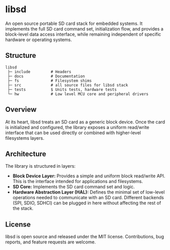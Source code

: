 # libsd

An open source portable SD card stack for embedded systems.
It implements the full SD card command set, initialization flow,
and provides a block-level data access interface, while remaining
independent of specific hardware or operating systems.

## Structure

```
libsd
 ├─ include         # Headers
 ├─ docs            # Documentation
 ├─ fs              # Filesystem shims
 ├─ src             # all source files for libsd stack
 ├─ tests           $ Units tests, hardware tests
 └─ hw              # Low level MCU core and peripheral drivers
```

## Overview

At its heart, libsd treats an SD card as a generic block device. Once the card is
initialized and configured, the library exposes a uniform read/write interface
that can be used directly or combined with higher-level filesystems layers.

## Architecture

The library is structured in layers:

- **Block Device Layer:** Provides a simple and uniform block read/write API. This is the interface intended for applications and filesystems.
- **SD Core:** Implements the SD card command set and logic.
- **Hardware Abstraction Layer (HAL):** Defines the minimal set of low-level operations needed to communicate with an SD card. Different backends (SPI, SDIO, SDHCI) can be plugged in here without affecting the rest of the stack.

## License

libsd is open source and released under the MIT license.
Contributions, bug reports, and feature requests are welcome.
